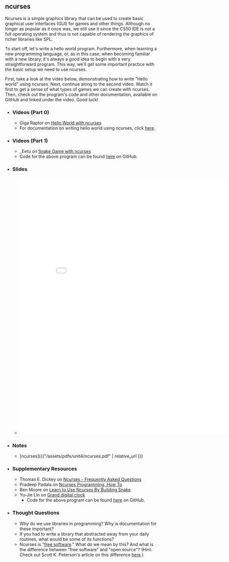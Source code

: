 ## ncurses

Ncurses is a simple graphics library that can be used to create basic graphical user interfaces (GUI) for games and other things. Although no longer as popular as it once was, we still use it since the CS50 IDE is not a full operating system and thus is not capable of rendering the graphics of richer libraries like SPL.

To start off, let's write a hello world program. Furthermore, when learning a new programming language, or, as in this case, when becoming familiar with a new library, it's always a good idea to begin with a very straightforward program. This way, we'll get some important practice with the basic setup we need to use ncurses.

First, take a look at the video below, demonstrating how to write "Hello world" using ncurses. Next, continue along to the second video. Watch it first to get a sense of what types of games we can create with ncurses. Then, check out the program's code and other documentation, available on GitHub and linked under the video. Good luck!

- ### Videos (Part 0)
  - Giga Raptor on [Hello World with ncurses](https://www.youtube.com/embed/2tWN6ntNo4w)
  - For documentation on writing hello world using ncurses, click [here](http://tldp.org/HOWTO/NCURSES-Programming-HOWTO/helloworld.html).

- ### Videos (Part 1)
  - _Eetu on [Snake Game with ncurses](https://www.youtube.com/embed/adk_jzfPVnA)
  - Code for the above program can be found [here](https://github.com/ranzuh/snake) on GitHub.

- ### Slides
  - <iframe title="ncurses" src="{{'/assets/pdfs/ncurses_slides.pdf' | relative_url }}" width="838" height="842" marginwidth="0" marginheight="0" frameborder="0" scrolling="no"></iframe>

- ### Notes
  - [ncurses]({{"/assets/pdfs/unit4/ncurses.pdf" | relative_url }})

- ### Supplementary Resources
  - Thomas E. Dickey on [Ncurses - Frequently Asked Questions](https://invisible-island.net/ncurses/ncurses.faq.html)
  - Pradeep Padala on [Ncurses Programming, How To](http://www.tldp.org/HOWTO/html_single/NCURSES-Programming-HOWTO/)
  - Ben Moore on [Learn to Use Ncurses By Building Snake](https://hackernoon.com/learn-to-use-ncurses-by-building-snake-part-1-e248230c85eb)
  - Yu-Jie Lin on [Grand digital clock](https://www.youtube.com/embed/srG97_2emwM)
    - Code for the above program can be found [here](https://github.com/xorg62/tty-clock) on GitHub.

- ### Thought Questions
  - Why do we use libraries in programming? Why is documentation for these important?
  - If you had to write a library that abstracted away from your daily routines, what would be some of its functions? 
  - Ncurses is "[free software](https://en.wikipedia.org/wiki/Free_software)." What do we mean by this? And what is the difference between "free software" and "open source"? (Hint: Check out Scott K. Peterson's article on this difference [here](https://opensource.com/article/17/11/open-source-or-free-software).)

